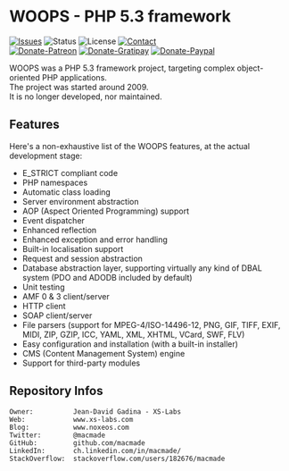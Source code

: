 WOOPS - PHP 5.3 framework
=========================

[![Issues](http://img.shields.io/github/issues/macmade/WOOPS.svg?style=flat)](https://github.com/macmade/WOOPS/issues)
![Status](https://img.shields.io/badge/status-inactive-lightgray.svg?style=flat)
![License](https://img.shields.io/badge/license-none-lightgray.svg?style=flat)
[![Contact](https://img.shields.io/badge/contact-@macmade-blue.svg?style=flat)](https://twitter.com/macmade)  
[![Donate-Patreon](https://img.shields.io/badge/donate-patreon-yellow.svg?style=flat)](https://patreon.com/macmade)
[![Donate-Gratipay](https://img.shields.io/badge/donate-gratipay-yellow.svg?style=flat)](https://www.gratipay.com/macmade)
[![Donate-Paypal](https://img.shields.io/badge/donate-paypal-yellow.svg?style=flat)](https://paypal.me/xslabs)

WOOPS was a PHP 5.3 framework project, targeting complex object-oriented PHP applications.  
The project was started around 2009.  
It is no longer developed, nor maintained.

Features
--------

Here's a non-exhaustive list of the WOOPS features, at the actual development stage:  

 * E_STRICT compliant code
 * PHP namespaces
 * Automatic class loading
 * Server environment abstraction
 * AOP (Aspect Oriented Programming) support
 * Event dispatcher
 * Enhanced reflection
 * Enhanced exception and error handling
 * Built-in localisation support
 * Request and session abstraction
 * Database abstraction layer, supporting virtually any kind of DBAL system (PDO and ADODB included by default)
 * Unit testing
 * AMF 0 & 3 client/server
 * HTTP client
 * SOAP client/server
 * File parsers (support for MPEG-4/ISO-14496-12, PNG, GIF, TIFF, EXIF, MIDI, ZIP, GZIP, ICC, YAML, XML, XHTML, VCard, SWF, FLV)
 * Easy configuration and installation (with a built-in installer)
 * CMS (Content Management System) engine
 * Support for third-party modules

Repository Infos
----------------

    Owner:			Jean-David Gadina - XS-Labs
    Web:			www.xs-labs.com
    Blog:			www.noxeos.com
    Twitter:		@macmade
    GitHub:			github.com/macmade
    LinkedIn:		ch.linkedin.com/in/macmade/
    StackOverflow:	stackoverflow.com/users/182676/macmade
